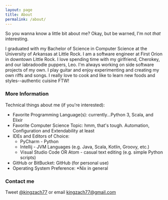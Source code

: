 ```yaml
---
layout: page
title: About
permalink: /about/
---
```


So you wanna know a little bit about me? Okay, but be warned, I'm not _that_ interesting.

I graduated with my Bachelor of Science in Computer Science at the University
of Arkansas at Little Rock. I am a software engineer at First Orion in downtown
Little Rock. I love spending time with my girlfriend, Cherokey, and our labradoodle
puppers, Leo. I'm always
working on side software projects of my own. I play guitar and enjoy experimenting
and creating my own riffs and songs. I really love to cook and like to learn
new foods and styles--authentic cuisine FTW!


### More Information

Technical things about me (if you're interested):

* Favorite Programming Language(s): currently...Python 3, Scala, and Elixir
* Favorite Computer Science Topic: hmm, that's tough. Automation, Configuration and Extendability at least
* IDEs and Editors of Choice:
  * PyCharm - Python
  * Intellij - JVM Languages (e.g. Java, Scala, Kotlin, Groovy, etc.)
  * Visual Studio Code OR Atom - casual text editing (e.g. simple Python scripts)
* GitHub or BitBucket: GitHub (for personal use)
* Operating System Preference: \*Nix in general

### Contact me

Tweet [@kingzach77](https://www.twitter.com/kingzach77) or email [kingzach77@gmail.com](mailto:kingzach77@gmail.com)
